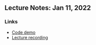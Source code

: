 ## Lecture Notes: Jan 11, 2022

### Links

* [Code demo](https://github.com/andydlindsay/telus-nov14-2022/tree/master/w07d03)
* [Lecture recording](https://us02web.zoom.us/rec/play/yzZG8LnXqL4C3KVfQjbhgx06I7wktjyyJ932hBJPd6MI_qOLtujjhmrxv8BcAnttmBeBEBN0gfWbpwNV.P6eZZs_9txR4FFzy?continueMode=true&_x_zm_rtaid=1ih14yMGS-2CIdXTnqx2IA.1673586663076.22e2b0777861132db6493782a328dd1f&_x_zm_rhtaid=415)